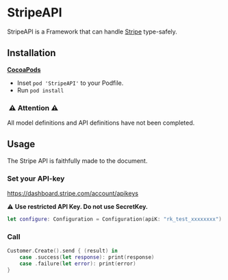 # StripeAPI

StripeAPI is a Framework that can handle [Stripe](https://stripe.com/docs/api) type-safely.

## Installation

__[CocoaPods](https://github.com/cocoapods/cocoapods)__

- Inset `pod 'StripeAPI'` to your Podfile.
- Run `pod install`

###  ⚠️ Attention ⚠️
All model definitions and API definitions have not been completed.

## Usage
The Stripe API is faithfully made to the document.

### Set your API-key

https://dashboard.stripe.com/account/apikeys

⚠️ **Use restricted API Key. Do not use SecretKey.**

``` swift
let configure: Configuration = Configuration(apiK: "rk_test_xxxxxxxx")
```

### Call
``` swift
Customer.Create().send { (result) in
    case .success(let response): print(response)
    case .failure(let error): print(error)
}
``` 
